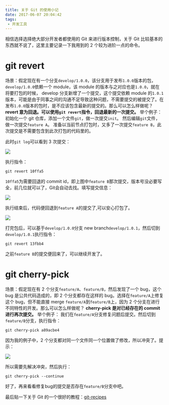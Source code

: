 ```yaml
---
title: 关于 Git 的使用小记
date: 2017-06-07 20:04:42
tags:
 - 开发工具
---
```


相信选择选择绝大部分开发者都使用的 Git 来进行版本控制，关于 Git 比较基本的东西就不说了，这里主要记录一下我用到的 2 个较为进阶一点的命令。

# git revert
场景：假定现在有一个分支``develop/1.0.0``，该分支用于发布``1.0.0``版本的包，``develop/1.0.0``依赖一个 module，该 module 的版本与之对应也是``1.0.0``，就在将要打包的时候， develop 分支新增了一个提交，这个提交依赖 module 的``1.0.1``版本，可能是由于同事之间的沟通不足导致这种问题，不需要提交的被提交了。在发布``1.0.0``版本的包时，是不应该包含最新的提交的。那么可以怎么样做呢？
**revert 意为回退。可以使用``git revert``指令，回退最新的一次提交。**
举个例子：
初始化一个 git 仓库，添加一个文件``git``，做一次提交``init``。
然后编辑``git``文件，做一次提交``feature A``。
准备以当前节点打包时，又多了一次提交``feature B``，此次提交是不需要包含到此次打包的代码里的。

<!-- more -->

此时``git log``可以看到 3 次提交：

![](https://images-1258496336.cos.ap-chengdu.myqcloud.com/2017/06/07%E9%80%89%E5%8C%BA_001.png)

执行指令：
```
git revert 10ffa5
```
``10ffa5``为需要回退的 commit id，即上图中``feature B``那次提交，版本号没必要写全，前几位就可以了，Git会自动去找。填写提交信息：

![](https://images-1258496336.cos.ap-chengdu.myqcloud.com/2017/06/07%E9%80%89%E5%8C%BA_002.png)

执行结束后，代码便回退到``feature A``的提交了,可以安心打包了。

![](https://images-1258496336.cos.ap-chengdu.myqcloud.com/2017/06/07%E9%80%89%E5%8C%BA_003.png)

打完包后，可以基于``develop/1.0.0``分支 new branch``develop/1.0.1``，然后切到``develop/1.0.1``执行指令：
```
git revert 13fbb4
```
之前``feature B``的提交便回来了，可以继续开发了。

# git cherry-pick
场景：假定现在有 2 个分支``feature/A``、``feature/B``，然后发现了一个 bug，这个 bug 是公共代码造成的，即 2 个分支都存在这样的 bug。选择在``feature/A``上修复这个 bug，但不能直接 merge ``feature/A``到``feature/B``上，因为 2 个分支在进行不同特性的开发。那么可以怎么样做呢？
**cherry-pick 是对已经存在的 commit 进行再次提交。**
举个例子：
我们在``feature/A``分支修复问题后提交。然后切到``feature/B``分支，执行指令：
```
git cherry-pick a89acbe4
```
因为我的例子中，2 个分支都对同一个文件同一个位置做了修改，所以冲突了。提示：

![](https://images-1258496336.cos.ap-chengdu.myqcloud.com/2017/06/07%E9%80%89%E5%8C%BA_004.png)

所以需要先解决冲突，然后执行：
```
git cherry-pick --continue
```
好了，再来看看修复bug的提交是否存在``feature/B``分支中吧。

最后贴一下关于 Git 的一个很好的教程：[git-recipes](https://github.com/geeeeeeeeek/git-recipes/wiki)
